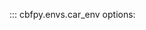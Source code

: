 ::: cbfpy.envs.car_env
    <!-- handler: python -->
    options:
      <!-- show_root_heading: true -->
      <!-- show_source: true -->
      <!-- inherited_members: true -->
